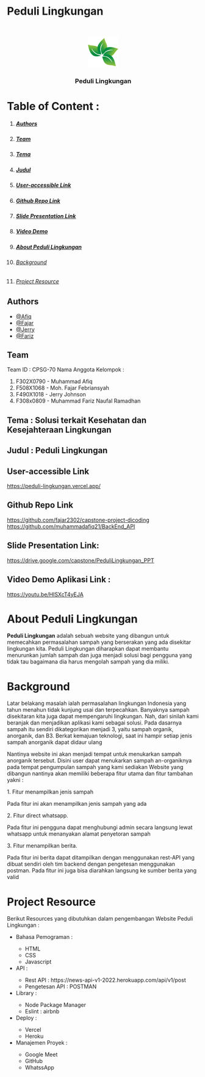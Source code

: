 # Peduli Lingkungan
<br />
<p align="center">
  <img src="./src/public/company-logo.png" alt="Logo" width="80" height="80">
  <h3 align="center">Peduli Lingkungan</h3>
</p>

<a id="toc"></a>

# Table of Content :
1. ##### [Authors](#1)
2. ##### [Team](#2)
3. ##### [Tema](#3)
4. ##### [Judul](#4)
5. ##### [User-accessible Link](#5)
6. ##### [Github Repo Link](#6)
7. ##### [Slide Presentation Link](#7)
8. ##### [Video Demo](#8)
9. ##### [About Peduli Lingkungan](#9)
10. ###### [Background](#10)
12. ###### [Project Resource](#11)

<a id="1"></a>

## Authors
- [@Afiq](https://www.linkedin.com/in/muhammad-afiq-2a097314b/)
- [@Fajar](https://www.linkedin.com/in/fajar-febriansyah-159349241/)
- [@Jerry](https://www.linkedin.com/in/jerry-johnson-b77250208/)
- [@Fariz](https://www.linkedin.com/in/m-fariz-naufal-r-813144213/)


<a id="2"></a>
## Team

Team ID : CPSG-70
Nama Anggota Kelompok :
<ol>
  <li>F302X0790 - Muhammad Afiq</li>
  <li>F508X1068 - Moh. Fajar Febriansyah</li>
  <li>F490X1018 - Jerry Johnson</li>
  <li>F308x0809  - Muhammad Fariz Naufal Ramadhan</li>
</ol>

<a id="3"></a>
## Tema : Solusi terkait Kesehatan dan Kesejahteraan Lingkungan

<a id="4"></a>
## Judul : Peduli Lingkungan

<a id="5"></a>
## User-accessible Link

https://peduli-lingkungan.vercel.app/

<a id="6"></a>
## Github Repo Link

https://github.com/fajar2302/capstone-project-dicoding
https://github.com/muhammadafiq21/BackEnd_API

<a id="7"></a>
## Slide Presentation Link:

https://drive.google.com/capstone/PeduliLingkungan_PPT

<a id="8"></a>
## Video Demo Aplikasi Link :

https://youtu.be/HISXcT4yEJA


<a id="9"></a>
# About Peduli Lingkungan

**Peduli Lingkungan** adalah sebuah website yang dibangun untuk memecahkan permasalahan sampah yang berserakan yang ada disekitar lingkungan kita. Peduli Lingkungan diharapkan dapat membantu menurunkan jumlah sampah dan juga menjadi solusi bagi pengguna yang tidak tau bagaimana dia harus mengolah sampah yang dia miliki.

<a id="10"></a>
# Background
<p>Latar belakang masalah ialah permasalahan lingkungan Indonesia yang tahun menahun tidak kunjung usai dan terpecahkan. Banyaknya sampah disekitaran kita juga dapat mempengaruhi lingkungan. Nah, dari sinilah kami beranjak dan menjadikan aplikasi kami sebagai solusi. Pada dasarnya sampah itu sendiri dikategorikan menjadi 3, yaitu sampah organik, anorganik, dan B3. Berkat kemajuan teknologi, saat ini hampir setiap jenis sampah anorganik dapat didaur ulang</p>
<p> Nantinya website ini akan menjadi tempat untuk menukarkan sampah anorganik tersebut. Disini user dapat menukarkan sampah an-organiknya pada tempat pengumpulan sampah yang kami sediakan 
Website yang dibangun nantinya akan memiliki beberapa fitur utama dan fitur tambahan yakni : </p>
1. Fitur menampilkan jenis sampah
<p>Pada fitur ini akan menampilkan jenis sampah yang ada </p>
2. Fitur direct whatsapp. 
<p>Pada fitur ini pengguna dapat menghubungi admin secara langsung lewat whatsapp untuk menanyakan alamat penyetoran sampah</p>
3. Fitur menampilkan berita.
<p>Pada fitur ini berita dapat ditampilkan dengan menggunakan rest-API yang dibuat sendiri oleh tim backend dengan pengetesan menggunakan postman. Pada fitur ini juga bisa diarahkan langsung ke sumber berita yang valid
</p>

<a id="11"></a>
# Project Resource

Berikut Resources yang dibutuhkan dalam pengembangan Website Peduli Lingkungan :
<ul>
  <li>Bahasa Pemograman :</li>
    <ul>
      <li>HTML</li>
      <li>CSS</li>
      <li>Javascript</li>
    </ul>
  <li>API :</li>
    <ul>
      <li>Rest API : https://news-api-v1-2022.herokuapp.com/api/v1/post</li>
      <li>Pengetesan API : POSTMAN</li>
    </ul>
  <li>Library :</li>
    <ul>
      <li>Node Package Manager</li>
      <li>Eslint : airbnb</li>
    </ul>
  <li>Deploy :</li>
    <ul>
      <li>Vercel</li>
      <li>Heroku</li>
    </ul>
  <li>Manajemen Proyek :</li>
    <ul>
      <li>Google Meet</li>
      <li>GitHub</li>
      <li>WhatssApp</li>
    </ul>
</ul>


